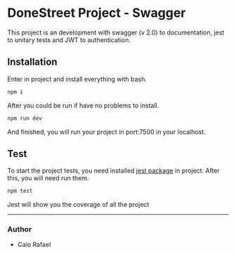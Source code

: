 # DoneStreet Project - Swagger

This project is an development with swagger (v 2.0) to documentation, jest to unitary tests and JWT to authentication. 

## Installation

Enter in project and install everything with bash.

```bash
npm i
```

After you could be run if have no problems to install.

```bash
npm run dev
```

And finished, you will run your project in port:7500 in your localhost.

## Test

To start the project tests, you need installed [jest package](https://www.npmjs.com/package/jest) in project. After this, you will need run them.

```bash
npm test
```

Jest will show you the coverage of all the project

___
### Author
- Caio Rafael